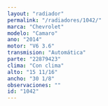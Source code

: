 ```yaml
---
layout: "radiador"
permalink: "/radiadores/1042/"
marca: "Chevrolet"
modelo: "Camaro"
ano: "2014"
motor: "V6 3.6"
transmision: "Automática"
parte: "22879423"
clima: "Con clima"
alto: "15 11/16"
ancho: "30 1/8"
observaciones: ""
id: "1042"
---
```



